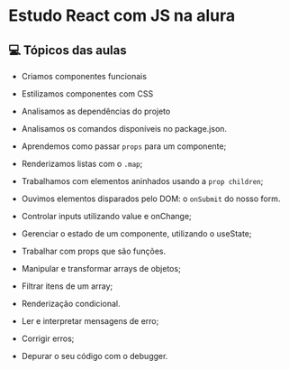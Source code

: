 # Estudo React com JS na alura

## 💻 Tópicos das aulas

- Criamos componentes funcionais
- Estilizamos componentes com CSS
- Analisamos as dependências do projeto
- Analisamos os comandos disponíveis no package.json.

- Aprendemos como passar `props` para um componente;
- Renderizamos listas com o `.map`;
- Trabalhamos com elementos aninhados usando a `prop children`;
- Ouvimos elementos disparados pelo DOM: o `onSubmit` do nosso form.

- Controlar inputs utilizando value e onChange;
- Gerenciar o estado de um componente, utilizando o useState;
- Trabalhar com props que são funções.

- Manipular e transformar arrays de objetos;
- Filtrar itens de um array;
- Renderização condicional.

- Ler e interpretar mensagens de erro;
- Corrigir erros;
- Depurar o seu código com o debugger.
